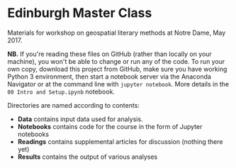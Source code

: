 # Edinburgh Master Class 

Materials for workshop on geospatial literary methods at Notre Dame, May 2017.

**NB.** If you're reading these files on GitHub (rather than locally on your machine), you won't be able to change or run any of the code. To run your own copy, download this project from GitHub, make sure you have working Python 3 environment, then start a notebook server via the Anaconda Navigator or at the command line with `jupyter notebook`. More details in the `00 Intro and Setup.ipynb` notebook.

Directories are named according to contents:

* **Data** contains input data used for analysis.
* **Notebooks** contains code for the course in the form of Jupyter notebooks
* **Readings** contains supplemental articles for discussion (nothing there yet)
* **Results** contains the output of various analyses